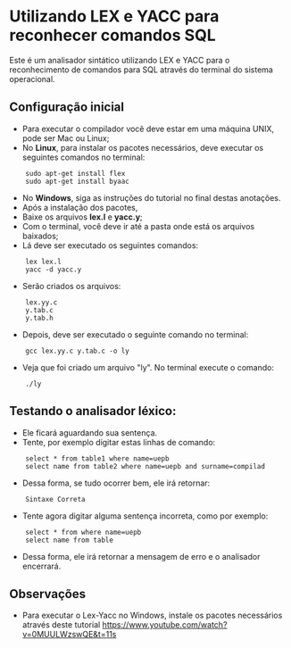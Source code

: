 
# Utilizando LEX e YACC para reconhecer comandos SQL

Este é um analisador sintático utilizando LEX e YACC para o reconhecimento de comandos para SQL através do terminal do sistema operacional.

## Configuração inicial
+ Para executar o compilador você deve estar em uma máquina UNIX, pode ser Mac ou Linux;
+ No <b>Linux</b>, para instalar os pacotes necessários, deve executar os seguintes comandos no terminal:
```
	sudo apt-get install flex
	sudo apt-get install byaac
```
+ No <b>Windows</b>, siga as instruções do tutorial no final destas anotações.
+ Após a instalação dos pacotes, 
+ Baixe os arquivos <b>lex.l</b> e <b>yacc.y</b>;
+ Com o terminal, você deve ir até a pasta onde está os arquivos baixados;
+ Lá deve ser executado os seguintes comandos:
```
	lex lex.l
	yacc -d yacc.y
```
+ Serão criados os arquivos:
```
	lex.yy.c
	y.tab.c
	y.tab.h
```

+ Depois, deve ser executado o seguinte comando no terminal:
```
	gcc lex.yy.c y.tab.c -o ly
```
+ Veja que foi criado um arquivo "ly". No terminal execute o comando:
```
	./ly
```

## Testando o analisador léxico:
+ Ele ficará aguardando sua sentença.
+ Tente, por exemplo digitar estas linhas de comando:
```
	select * from table1 where name=uepb
	select name from table2 where name=uepb and surname=compilad
```
+ Dessa forma, se tudo ocorrer bem, ele irá retornar:
```
	Sintaxe Correta
```
+ Tente agora digitar alguma sentença incorreta, como por exemplo:
```
	select * from where name=uepb
	select name from table
```
+ Dessa forma, ele irá retornar a mensagem de erro e o analisador encerrará.

## Observações
+ Para executar o Lex-Yacc no Windows, instale os pacotes necessários através deste tutorial
https://www.youtube.com/watch?v=0MUULWzswQE&t=11s
